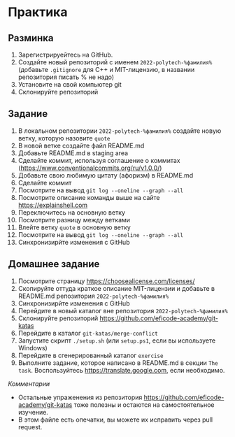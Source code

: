# Практика

## Разминка

1. Зарегистрируейтесь на GitHub.
2. Создайте новый репозиторий с именем `2022-polytech-%фамилия%` (добавьте `.gitignore` для C++ и MIT-лицензию, в названии репозитория писать % не надо)
3. Установите на свой компьютер git
4. Склонируйте репозиторий

## Задание

1. В локальном репозитории `2022-polytech-%фамилия%` создайте новую ветку, которую назовите `quote`
2. В новой ветке создайте файл README.md
3. Добавьте README.md в staging area
4. Сделайте коммит, используя соглашение о коммитах (https://www.conventionalcommits.org/ru/v1.0.0/)
5. Добавьте свою любимую цитату (афоризм) в README.md
6. Сделайте коммит
7. Посмотрите на вывод `git log --oneline --graph --all`
8. Посмотрите описание команды выше на сайте https://explainshell.com
9. Переключитесь на основную ветку
10. Посмотрите разницу между ветками
11. Влейте ветку `quote` в основную ветку
12. Посмотрите на вывод `git log --oneline --graph --all`
13. Синхронизирйте изменения с GitHub

## Домашнее задание

1. Посмотрите страницу https://choosealicense.com/licenses/
2. Скопируйте оттуда краткое описание MIT-лицензии и добавьте в README.md репозитория `2022-polytech-%фамилия%`
3. Синхронизирйте изменения с GitHub
4. Перейдите в новый каталог вне репозитория `2022-polytech-%фамилия%`
5. Склонируйте репозиторий https://github.com/eficode-academy/git-katas
6. Перейдите в каталог `git-katas/merge-conflict`
7. Запустите скрипт `./setup.sh` (или `setup.ps1`, если вы используете Windows)
8. Перейдите в сгенерированный каталог `exercise`
9. Выполните задание, которое написано в README.md в секции `The task`. Воспользуйтесь https://translate.google.com, если необходимо.

*Комментарии*
- Остальные упраженения из репозитория https://github.com/eficode-academy/git-katas тоже полезны и остаются на самостоятельное изучение.
- В этом файле есть опечатки, вы можете их исправить через pull request.
